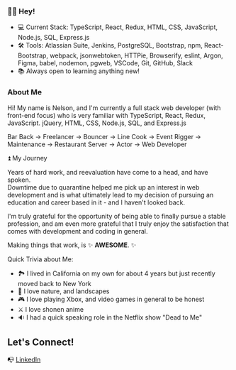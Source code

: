 ### 👋🏽 Hey! 


- 💻 Current Stack:  TypeScript, React, Redux, HTML, CSS, JavaScript, Node.js, SQL, Express.js
- 🛠 Tools:  Atlassian Suite, Jenkins, PostgreSQL, Bootstrap, npm, React-Bootstrap, webpack, jsonwebtoken, HTTPie, Browserify, eslint, Argon, Figma, babel, nodemon, pgweb, VSCode, Git, GitHub, Slack 
- 📚 Always open to learning anything new!

### About Me

Hi!  My name is Nelson, and I'm currently a full stack web developer (with front-end focus) who is very familiar with TypeScript, React, Redux, JavaScript. jQuery, HTML, CSS, Node.js, SQL, and Express.js

Bar Back → Freelancer → Bouncer → Line Cook → Event Rigger → Maintenance → Restaurant Server → Actor → Web Developer

⏫ My Journey

Years of hard work, and reevaluation have come to a head, and have spoken.  
Downtime due to quarantine helped me pick up an interest in web development and is what ultimately lead to my decision of pursuing an education and career based in it - and I haven't looked back.  

I'm truly grateful for the opportunity of being able to finally pursue a stable profession, and am even more grateful that I truly enjoy the satisfaction that comes with development and coding in general.  

Making things that work, is ✨ **AWESOME**. ✨


Quick Trivia about Me:

- 🏞 I lived in California on my own for about 4 years but just recently moved back to New York
- 🌲 I love nature, and landscapes
- 🎮 I love playing Xbox, and video games in general to be honest
- ⚔️  I love shonen anime
- 🔉 I had a quick speaking role in the Netflix show "Dead to Me"

## Let's Connect!

📭 [LinkedIn](https://www.linkedin.com/in/nelsondaviddaza/)
